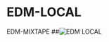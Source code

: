 # EDM-LOCAL
EDM-MIXTAPE
##![EDM LOCAL](https://user-images.githubusercontent.com/119916323/231679095-6ba178be-dbe7-429b-87a8-0492ff947055.jpg)
